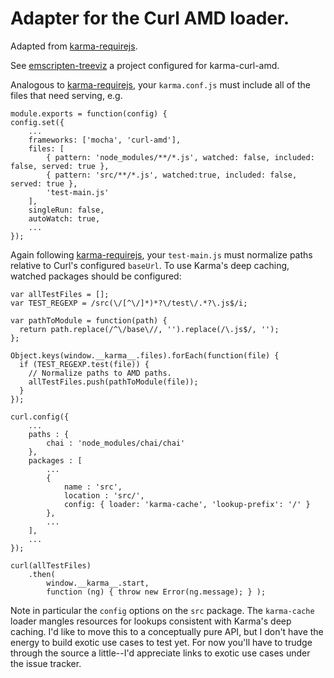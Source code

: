 Adapter for the Curl AMD loader.
================================

Adapted from [karma-requirejs]().

See [emscripten-treeviz]() a project configured for karma-curl-amd.

Analogous to [karma-requirejs](), your `karma.conf.js` must include all of the files that need serving, e.g.
```
module.exports = function(config) {
config.set({
    ...
    frameworks: ['mocha', 'curl-amd'],
    files: [
        { pattern: 'node_modules/**/*.js', watched: false, included: false, served: true },
        { pattern: 'src/**/*.js', watched:true, included: false, served: true },
        'test-main.js'
    ],
    singleRun: false,
    autoWatch: true,
    ...
});
```

Again following [karma-requirejs](), your `test-main.js` must normalize paths relative to Curl's configured `baseUrl`.
To use Karma's deep caching, watched packages should be configured:
```
var allTestFiles = [];
var TEST_REGEXP = /src(\/[^\/]*)*?\/test\/.*?\.js$/i;

var pathToModule = function(path) {
  return path.replace(/^\/base\//, '').replace(/\.js$/, '');
};

Object.keys(window.__karma__.files).forEach(function(file) {
  if (TEST_REGEXP.test(file)) {
    // Normalize paths to AMD paths.
    allTestFiles.push(pathToModule(file));
  }
});

curl.config({
    ...
    paths : {
        chai : 'node_modules/chai/chai'
    },
    packages : [
        ...
        {
            name : 'src',
            location : 'src/',
            config: { loader: 'karma-cache', 'lookup-prefix': '/' }
        },
        ...
    ],
    ...
});

curl(allTestFiles)
    .then(
        window.__karma__.start,
        function (ng) { throw new Error(ng.message); } );

```

Note in particular the `config` options on the `src` package.
The `karma-cache` loader mangles resources for lookups consistent with Karma's deep caching.
I'd like to move this to a conceptually pure API, but I don't have the energy to build exotic use cases to test yet.
For now you'll have to trudge through the source a little--I'd appreciate links to exotic use cases under the issue tracker.
